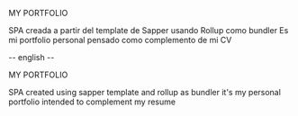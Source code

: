 MY PORTFOLIO

SPA creada a partir del template de Sapper usando Rollup como bundler Es mi portfolio personal pensado como complemento de mi CV

-- english --

MY PORTFOLIO

SPA created using sapper template and rollup as bundler it's my personal portfolio intended to complement my resume